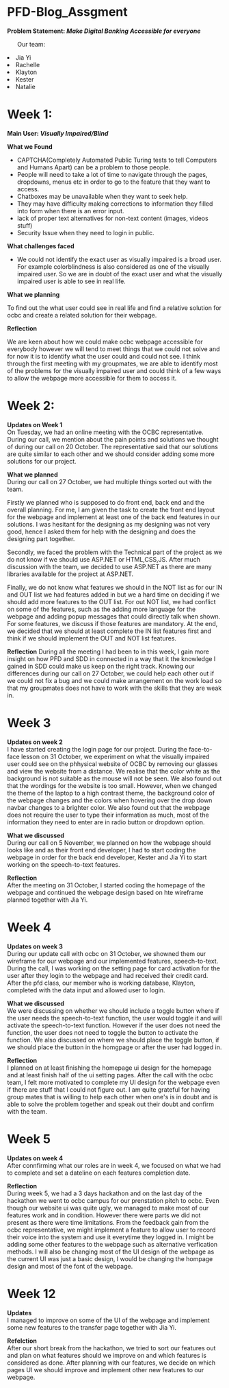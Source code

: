 # PFD-Blog_Assgment
<b>Problem Statement: <i>Make Digital Banking Accessible for everyone</i></b>

<ul>Our team: </ul>
<li>Jia Yi</li>
<li>Rachelle</li>
<li>Klayton</li>
<li>Kester</li>
<li>Natalie</li>

# Week 1:
<b>Main User: <i>Visually Impaired/Blind</b></i>

<b>What we Found</b>
<ul>
  <li>CAPTCHA(Completely Automated Public Turing tests to tell Computers and Humans Apart) can be a problem to those people.</li>
  <li>People will need to take a lot of time to navigate through the pages, dropdowns, menus etc in order to go to the feature that they want to access.</li>
  <li>Chatboxes may be unavailable when they want to seek help.</li>
  <li>They may have difficulty making corrections to information they filled into form when there is an error input.</li>
  <li>lack of proper text alternatives for non-text content (images, videos stuff)</li>
  <li>Security Issue when they need to login in public.</li>
</ul>

<b>What challenges faced</b>
<ul>
  <li>We could not identify the exact user as visually impaired is a broad user. For example colorblindness is also considered as one of the visually impaired user. So we are in doubt of the exact user and what the visually impaired user is able to see in real life.</li>
</ul>

<b>What we planning</b>
<p>To find out the what user could see in real life and find a relative solution for ocbc and create a related solution for their webpage.</p>

<b>Reflection</b>
<p>We are keen about how we could make ocbc webpage accessible for everybody however we will tend to meet things that we could not solve and for now it is to identify what the user could and could not see. I think through the first meeting with my groupmates, we are able to identify most of the problems for the visually impaired user and could think of a few ways to allow the webpage more accessible for them to access it.</p>


# Week 2:
<b>Updates on Week 1</b><br>
On Tuesday, we had an online meeting with the OCBC representative. During our call, we mention about the pain points and solutions we thought of during our call on 20 October. The representative said that our solutions are quite similar to each other and we should consider adding some more solutions for our project.

<b>What we planned</b><br>
During our call on 27 October, we had multiple things sorted out with the team. 

Firstly we planned who is supposed to do front end, back end and the overall planning. For me, I am given the task to create the front end layout for the webpage and implement at least one of the back end features in our solutions. I was hesitant for the designing as my designing was not very good, hence I asked them for help with the designing and does the designing part together. 

Secondly, we faced the problem with the Technical part of the project as we do not know if we should use ASP.NET or HTML,CSS,JS. After much discussion with the team, we decided to use ASP.NET as there are many libraries available for the project at ASP.NET.

Finally, we do not know what features we should in the NOT list as for our IN and OUT list we had features added in but we a hard time on deciding if we should add more features to the OUT list. For out NOT list, we had conflict on some of the features, such as the adding more language for the webpage and adding popup messages that could directly talk when shown. For some features, we discuss if those features are mandatory. At the end, we decided that we should at least complete the IN list features first and think if we should implement the OUT and NOT list features.

<b>Reflection</b>
During all the meeting I had been to in this week, I gain more insight on how PFD and SDD in connected in a way that it the knowledge I gained in SDD could make us keep on the right track. Knowing our differences during our call on 27 October, we could help each other out if we could not fix a bug and we could make arrangement on the work load so that my groupmates does not have to work with the skills that they are weak in.

# Week 3
<b>Updates on week 2</b><br>
I have started creating the login page for our project. During the face-to-face lesson on 31 October, we experiment on what the visually impaired user could see on the phhysical website of OCBC by removing our glasses and view the website from a distance. We realise that the color white as the background is not suitable as the mouse will not be seen. We also found out that the wordings for the website is too small. However, when we changed the theme of the laptop to a high contrast theme, the background color of the webpage changes and the colors when hovering over the drop down navbar changes to a brighter color. We also found out that the webpage does not require the user to type their information as much, most of the information they need to enter are in radio button or dropdown option.</b>

<b>What we discussed</b><br>
During our call on 5 November, we planned on how the webpage should looks like and as their front end developer, I had to start coding the webpage in order for the back end developer, Kester and Jia Yi to start working on the speech-to-text features. 

<b>Reflection</b><br>
After the meeting on 31 October, I started coding the homepage of the webpage and continued the webpage design based on hte wireframe planned together with Jia Yi. 

# Week 4
<b>Updates on week 3</b><br>
During our update call with ocbc on 31 October, we showned them our wireframe for our webpage and our implemented features, speech-to-text. During the call, I was working on the setting page for card activation for the user after they login to the webpage and had received their credit card. After the pfd class, our member who is working database, Klayton, completed with the data input and allowed user to login. 

<b>What we discussed</b><br>
We were discussing on whether we should include a toggle button where if the user needs the speech-to-text function, the user would toggle it and will activate the speech-to-text function. However if the user does not need the function, the user does not need to toggle the button to activate the function. We also discussed on where we should place the toggle button, if we should place the button in the homgpage or after the user had logged in.

<b>Reflection</b><br>
I planned on at least finishing the homepage ui design for the homepage and at least finish half of the ui setting pages. After the call with the ocbc team, I felt more motivated to complete my UI design for the webpage even if there are stuff that I could not figure out. I am quite grateful for having group mates that is willing to help each other when one's is in doubt and is able to solve the problem together and speak out their doubt and confirm with the team.

# Week 5
<b>Updates on week 4</b><br>
After connfirming what our roles are in week 4, we focused on what we had to complete and set a dateline on each features completion date. 

<b>Reflection</b><br>
During week 5, we had a 3 days hackathon and on the last day of the hackathon we went to ocbc campus for our prenstation pitch to ocbc. Even though our website ui was quite ugly, we managed to make most of our features work and in condition. However there were parts we did not present as there were time limitations. From the feedback gain from the ocbc representative, we might implement a feature to allow user to record their voice into the system and use it everytime they logged in. I might be adding some other features to the webpage such as alternative verfication methods. I will also be changing most of the UI design of the webpage as the current UI was just a basic design, I would be changing the hompage design and most of the font of the webpage.

# Week 12
<b>Updates</b><br>
I managed to improve on some of the UI of the webpage and implement some new features to the transfer page together with Jia Yi.

<b>Refelction</b><br>
After our short break from the hackathon, we tried to sort our features out and plan on what features should we improve on and which features is considered as done. After planning with our features, we decide on which pages UI we should improve and implement other new features to our webpage.



